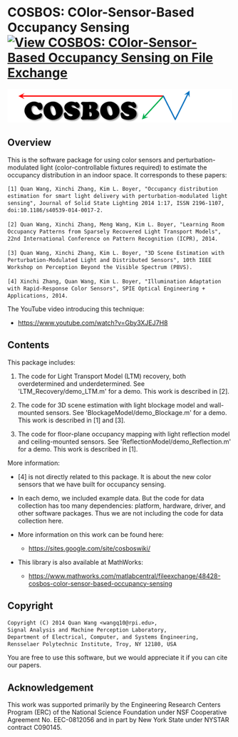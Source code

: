 # COSBOS: COlor-Sensor-Based Occupancy Sensing [![View COSBOS: COlor-Sensor-Based Occupancy Sensing on File Exchange](https://www.mathworks.com/matlabcentral/images/matlab-file-exchange.svg)](https://www.mathworks.com/matlabcentral/fileexchange/48428-cosbos-color-sensor-based-occupancy-sensing)

![logo](resources/logo.png)

## Overview

This is the software package for using color sensors and perturbation-modulated light (color-controllable fixtures required) to estimate the occupancy distribution in an indoor space. It corresponds to these papers:

```
[1] Quan Wang, Xinchi Zhang, Kim L. Boyer, "Occupancy distribution estimation for smart light delivery with perturbation-modulated light sensing", Journal of Solid State Lighting 2014 1:17, ISSN 2196-1107,
doi:10.1186/s40539-014-0017-2.

[2] Quan Wang, Xinchi Zhang, Meng Wang, Kim L. Boyer, "Learning Room Occupancy Patterns from Sparsely Recovered Light Transport Models", 22nd International Conference on Pattern Recognition (ICPR), 2014.

[3] Quan Wang, Xinchi Zhang, Kim L. Boyer, "3D Scene Estimation with Perturbation-Modulated Light and Distributed Sensors", 10th IEEE Workshop on Perception Beyond the Visible Spectrum (PBVS).

[4] Xinchi Zhang, Quan Wang, Kim L. Boyer, "Illumination Adaptation with Rapid-Response Color Sensors", SPIE Optical Engineering + Applications, 2014.
```

The YouTube video introducing this technique:
* https://www.youtube.com/watch?v=Gby3XJEJ7H8

## Contents

This package includes:

1. The code for Light Transport Model (LTM) recovery, both overdetermined
and underdetermined. See 'LTM_Recovery/demo_LTM.m' for a demo. This work
is described in [2].

2. The code for 3D scene estimation with light blockage model and wall-mounted
sensors. See 'BlockageModel/demo_Blockage.m' for a demo. This work is
described in [1] and [3].

3. The code for floor-plane occupancy mapping with light reflection model
and ceiling-mounted sensors. See 'ReflectionModel/demo_Reflection.m' for
a demo. This work is described in [1].

More information:

* [4] is not directly related to this package. It is about the new color
sensors that we have built for occupancy sensing.

* In each demo, we included example data. But the code for data collection
has too many dependencies: platform, hardware, driver, and other software
packages. Thus we are not including the code for data collection here.

* More information on this work can be found here:
  * https://sites.google.com/site/cosboswiki/

* This library is also available at MathWorks:
  * https://www.mathworks.com/matlabcentral/fileexchange/48428-cosbos-color-sensor-based-occupancy-sensing

## Copyright

```
Copyright (C) 2014 Quan Wang <wangq10@rpi.edu>,
Signal Analysis and Machine Perception Laboratory,
Department of Electrical, Computer, and Systems Engineering,
Rensselaer Polytechnic Institute, Troy, NY 12180, USA
```

You are free to use this software, but we would appreciate it if you can
cite our papers.

## Acknowledgement

This work was supported primarily by the Engineering Research Centers
Program (ERC) of the National Science Foundation under NSF Cooperative
Agreement No. EEC-0812056 and in part by New York State under NYSTAR
contract C090145.
